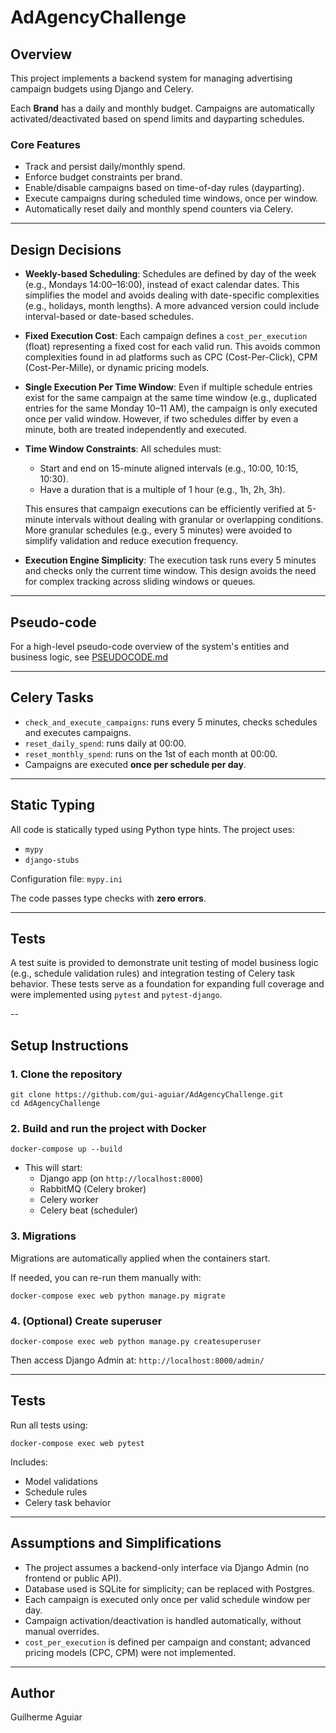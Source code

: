 # AdAgencyChallenge

## Overview

This project implements a backend system for managing advertising campaign budgets using Django and Celery.

Each **Brand** has a daily and monthly budget. Campaigns are automatically activated/deactivated based on spend limits and dayparting schedules.

### Core Features

- Track and persist daily/monthly spend.
- Enforce budget constraints per brand.
- Enable/disable campaigns based on time-of-day rules (dayparting).
- Execute campaigns during scheduled time windows, once per window.
- Automatically reset daily and monthly spend counters via Celery.

---

## Design Decisions

- **Weekly-based Scheduling**: Schedules are defined by day of the week (e.g., Mondays 14:00–16:00), instead of exact calendar dates. This simplifies the model and avoids dealing with date-specific complexities (e.g., holidays, month lengths). A more advanced version could include interval-based or date-based schedules.

- **Fixed Execution Cost**: Each campaign defines a `cost_per_execution` (float) representing a fixed cost for each valid run. This avoids common complexities found in ad platforms such as CPC (Cost-Per-Click), CPM (Cost-Per-Mille), or dynamic pricing models.

- **Single Execution Per Time Window**: Even if multiple schedule entries exist for the same campaign at the same time window (e.g., duplicated entries for the same Monday 10–11 AM), the campaign is only executed once per valid window. However, if two schedules differ by even a minute, both are treated independently and executed.

- **Time Window Constraints**: All schedules must:
  - Start and end on 15-minute aligned intervals (e.g., 10:00, 10:15, 10:30).
  - Have a duration that is a multiple of 1 hour (e.g., 1h, 2h, 3h).
  
  This ensures that campaign executions can be efficiently verified at 5-minute intervals without dealing with granular or overlapping conditions. More granular schedules (e.g., every 5 minutes) were avoided to simplify validation and reduce execution frequency.

- **Execution Engine Simplicity**: The execution task runs every 5 minutes and checks only the current time window. This design avoids the need for complex tracking across sliding windows or queues.

---


## Pseudo-code

For a high-level pseudo-code overview of the system's entities and business logic, see [PSEUDOCODE.md](./PSEUDOCODE.md)

---

## Celery Tasks

- `check_and_execute_campaigns`: runs every 5 minutes, checks schedules and executes campaigns.
- `reset_daily_spend`: runs daily at 00:00.
- `reset_monthly_spend`: runs on the 1st of each month at 00:00.
- Campaigns are executed **once per schedule per day**.

---

## Static Typing

All code is statically typed using Python type hints. The project uses:

- `mypy`
- `django-stubs`

Configuration file: `mypy.ini`

The code passes type checks with **zero errors**.

---

## Tests 

A test suite is provided to demonstrate unit testing of model business logic (e.g., schedule validation rules) and integration testing of Celery task behavior. These tests serve as a foundation for expanding full coverage and were implemented using `pytest` and `pytest-django`.

--

## Setup Instructions

### 1. Clone the repository

```
git clone https://github.com/gui-aguiar/AdAgencyChallenge.git
cd AdAgencyChallenge
```

### 2. Build and run the project with Docker

```
docker-compose up --build
```

- This will start:
  - Django app (on `http://localhost:8000`)
  - RabbitMQ (Celery broker)
  - Celery worker
  - Celery beat (scheduler)

### 3. Migrations

Migrations are automatically applied when the containers start.

If needed, you can re-run them manually with:

```
docker-compose exec web python manage.py migrate
```

### 4. (Optional) Create superuser

```
docker-compose exec web python manage.py createsuperuser
```

Then access Django Admin at: `http://localhost:8000/admin/`

---

## Tests

Run all tests using:

```
docker-compose exec web pytest
```

Includes:
- Model validations
- Schedule rules
- Celery task behavior

---

## Assumptions and Simplifications

- The project assumes a backend-only interface via Django Admin (no frontend or public API).
- Database used is SQLite for simplicity; can be replaced with Postgres.
- Each campaign is executed only once per valid schedule window per day.
- Campaign activation/deactivation is handled automatically, without manual overrides.
- `cost_per_execution` is defined per campaign and constant; advanced pricing models (CPC, CPM) were not implemented.

---

## Author

Guilherme Aguiar

